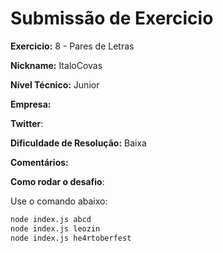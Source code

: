 # Submissão de Exercicio

**Exercicio:** 8 - Pares de Letras

**Nickname:** ItaloCovas

**Nível Técnico:** Junior

**Empresa:**

**Twitter**:

**Dificuldade de Resolução:** Baixa

**Comentários:**

**Como rodar o desafio**:

Use o comando abaixo:

```bash
node index.js abcd
node index.js leozin
node index.js he4rtoberfest
```
